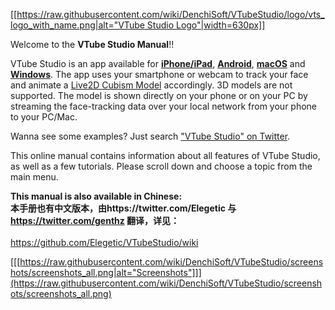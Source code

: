 [[[https://raw.githubusercontent.com/wiki/DenchiSoft/VTubeStudio/logo/vts_logo_with_name.png|alt="VTube Studio Logo"|width=630px]]](https://github.com/DenchiSoft/VTubeStudio/wiki)

Welcome to the **VTube Studio Manual**!!

VTube Studio is an app available for **[iPhone/iPad](https://apps.apple.com/us/app/vtube-studio/id1511435444)**, **[Android](https://play.google.com/store/apps/details?id=com.denchi.vtubestudio)**, **[macOS](https://store.steampowered.com/app/1325860/VTube_Studio/)** and **[Windows](https://store.steampowered.com/app/1325860/VTube_Studio/)**. The app uses your smartphone or webcam to track your face and animate a [Live2D Cubism Model](https://www.live2d.com/en/) accordingly. 3D models are not supported. The model is shown directly on your phone or on your PC by streaming the face-tracking data over your local network from your phone to your PC/Mac.

Wanna see some examples? Just search ["VTube Studio" on Twitter](https://twitter.com/search?q=VTube%20Studio&f=video).

This online manual contains information about all features of VTube Studio, as well as a few tutorials. Please scroll down and choose a topic from the main menu.

**This manual is also available in Chinese:** <br>
**本手册也有中文版本，由https://twitter.com/Elegetic 与 https://twitter.com/genthz 翻译，详见：** <br><br>
https://github.com/Elegetic/VTubeStudio/wiki

[[[https://raw.githubusercontent.com/wiki/DenchiSoft/VTubeStudio/screenshots/screenshots_all.png|alt="Screenshots"]]](https://raw.githubusercontent.com/wiki/DenchiSoft/VTubeStudio/screenshots/screenshots_all.png)


